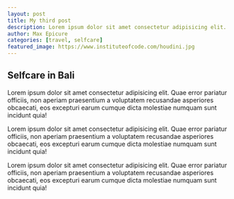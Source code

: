 ```yaml
---
layout: post
title: My third post
description: Lorem ipsum dolor sit amet consectetur adipisicing elit.
author: Max Epicure
categories: [travel, selfcare]
featured_image: https://www.instituteofcode.com/houdini.jpg
---
```


## Selfcare in Bali

Lorem ipsum dolor sit amet consectetur adipisicing elit. Quae error pariatur officiis, non aperiam praesentium a voluptatem recusandae asperiores obcaecati, eos excepturi earum cumque dicta molestiae numquam sunt incidunt quia!

Lorem ipsum dolor sit amet consectetur adipisicing elit. Quae error pariatur officiis, non aperiam praesentium a voluptatem recusandae asperiores obcaecati, eos excepturi earum cumque dicta molestiae numquam sunt incidunt quia!

Lorem ipsum dolor sit amet consectetur adipisicing elit. Quae error pariatur officiis, non aperiam praesentium a voluptatem recusandae asperiores obcaecati, eos excepturi earum cumque dicta molestiae numquam sunt incidunt quia!
